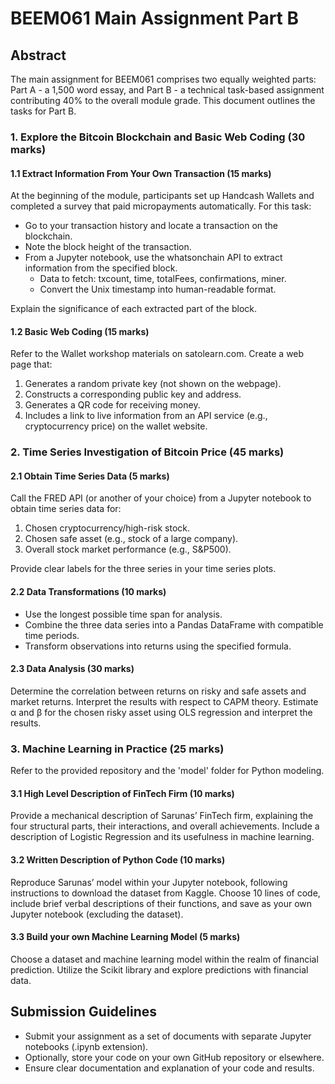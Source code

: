 # BEEM061 Main Assignment Part B

## Abstract
The main assignment for BEEM061 comprises two equally weighted parts: Part A - a 1,500 word essay, and Part B - a technical task-based assignment contributing 40% to the overall module grade. This document outlines the tasks for Part B.


### 1. Explore the Bitcoin Blockchain and Basic Web Coding (30 marks)

#### 1.1 Extract Information From Your Own Transaction (15 marks)

At the beginning of the module, participants set up Handcash Wallets and completed a survey that paid micropayments automatically. For this task:

- Go to your transaction history and locate a transaction on the blockchain.
- Note the block height of the transaction.
- From a Jupyter notebook, use the whatsonchain API to extract information from the specified block.
    - Data to fetch: txcount, time, totalFees, confirmations, miner.
    - Convert the Unix timestamp into human-readable format.

Explain the significance of each extracted part of the block.

#### 1.2 Basic Web Coding (15 marks)

Refer to the Wallet workshop materials on satolearn.com. Create a web page that:

1. Generates a random private key (not shown on the webpage).
2. Constructs a corresponding public key and address.
3. Generates a QR code for receiving money.
4. Includes a link to live information from an API service (e.g., cryptocurrency price) on the wallet website.

### 2. Time Series Investigation of Bitcoin Price (45 marks)

#### 2.1 Obtain Time Series Data (5 marks)

Call the FRED API (or another of your choice) from a Jupyter notebook to obtain time series data for:
1. Chosen cryptocurrency/high-risk stock.
2. Chosen safe asset (e.g., stock of a large company).
3. Overall stock market performance (e.g., S&P500).

Provide clear labels for the three series in your time series plots.

#### 2.2 Data Transformations (10 marks)

- Use the longest possible time span for analysis.
- Combine the three data series into a Pandas DataFrame with compatible time periods.
- Transform observations into returns using the specified formula.

#### 2.3 Data Analysis (30 marks)

Determine the correlation between returns on risky and safe assets and market returns. Interpret the results with respect to CAPM theory. Estimate α and β for the chosen risky asset using OLS regression and interpret the results.

### 3. Machine Learning in Practice (25 marks)

Refer to the provided repository and the 'model' folder for Python modeling.

#### 3.1 High Level Description of FinTech Firm (10 marks)

Provide a mechanical description of Sarunas’ FinTech firm, explaining the four structural parts, their interactions, and overall achievements. Include a description of Logistic Regression and its usefulness in machine learning.

#### 3.2 Written Description of Python Code (10 marks)

Reproduce Sarunas’ model within your Jupyter notebook, following instructions to download the dataset from Kaggle. Choose 10 lines of code, include brief verbal descriptions of their functions, and save as your own Jupyter notebook (excluding the dataset).

#### 3.3 Build your own Machine Learning Model (5 marks)

Choose a dataset and machine learning model within the realm of financial prediction. Utilize the Scikit library and explore predictions with financial data.

## Submission Guidelines

- Submit your assignment as a set of documents with separate Jupyter notebooks (.ipynb extension).
- Optionally, store your code on your own GitHub repository or elsewhere.
- Ensure clear documentation and explanation of your code and results.


